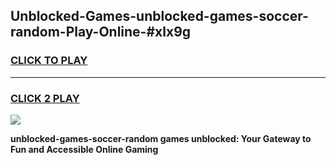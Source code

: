 
## Unblocked-Games-unblocked-games-soccer-random-Play-Online-#xlx9g
<h3>
<a href="https://premium.freeplayer.one?title=unblocked-games-soccer-random&ref=27F">CLICK TO PLAY</a></h3>
<hr>

<h3>
<a href="https://premium.freeplayer.one?title=unblocked-games-soccer-random&ref=27F">CLICK 2 PLAY</a>
  
</h3>

<a href="https://premium.freeplayer.one?title=unblocked-games-soccer-random&ref=27F"><img src="https://clearcache.store/games.png"></a>


**unblocked-games-soccer-random games unblocked: Your Gateway to Fun and Accessible Online Gaming**
